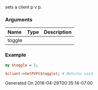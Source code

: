 sets a client p v p.
### Arguments
**Name**|**Type**|**Description**
:---|:---|:---
toggle||

### Example

```perl
my $toggle = 1;

$client->SetPVP($toggle); # Returns void
```


Generated On 2018-04-29T00:35:14-07:00
